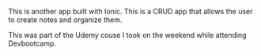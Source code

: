 This is another app built with Ionic. This is a CRUD app that allows the user to create notes and organize them.

This was part of the Udemy couse I took on the weekend while attending Devbootcamp.

